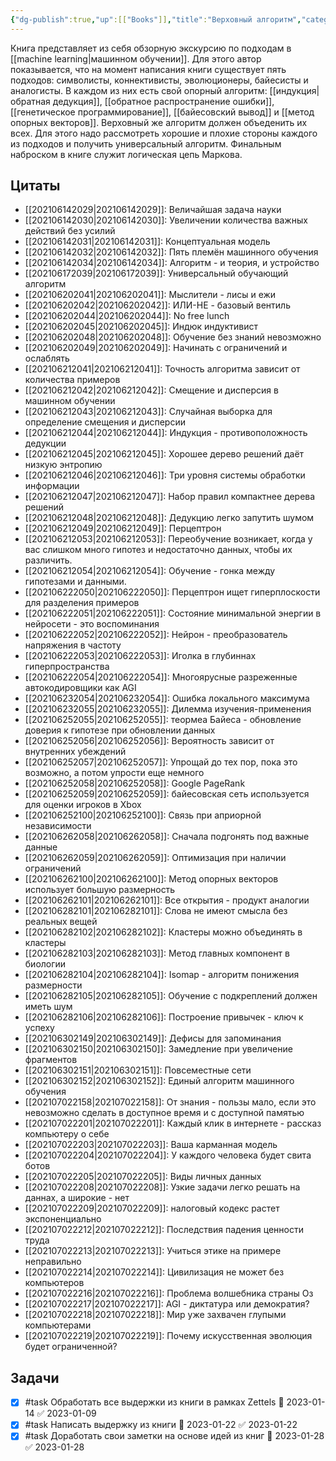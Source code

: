 ```yaml
---
{"dg-publish":true,"up":[["Books"]],"title":"Верховный алгоритм","category":"book","status":"Completed","tags":["books"],"rating:":4,"date":"2021-06-04T11:04:22+04:00","modified_at":"2023-01-28T21:35:41+04:00","permalink":"/books/verhovnyj-algoritm/","dgPassFrontmatter":true}
---
```





Книга представляет из себя обзорную экскурсию по подходам в [[machine learning|машинном обучении]]. Для этого автор показывается, что на момент написания книги существует пять подходов: символисты, коннективисты, эволюционеры, байесисты и аналогисты. В каждом из них есть свой опорный алгоритм: [[индукция|обратная дедукция]], [[обратное распространение ошибки]], [[генетическое программирование]], [[байесовский вывод]] и [[метод опорных векторов]]. Верховный же алгоритм должен объеденить их всех. Для этого надо рассмотреть хорошие и плохие стороны каждого из подходов и получить универсальный алгоритм. Финальным наброском в книге служит логическая цепь Маркова.

## Цитаты

- [[202106142029|202106142029]]: Величайшая задача науки
- [[202106142030|202106142030]]: Увеличении количества важных действий без усилий
- [[202106142031|202106142031]]: Концептуальная модель
- [[202106142032|202106142032]]: Пять племён машинного обучения
- [[202106142034|202106142034]]: Алгоритм - и теория, и устройство
- [[202106172039|202106172039]]: Универсальный обучающий алгоритм
- [[202106202041|202106202041]]: Мыслители - лисы и ежи
- [[202106202042|202106202042]]: ИЛИ-НЕ - базовый вентиль
- [[202106202044|202106202044]]: No free lunch
- [[202106202045|202106202045]]: Индюк индуктивист
- [[202106202048|202106202048]]: Обучение без знаний невозможно
- [[202106202049|202106202049]]: Начинать с ограничений и ослаблять
- [[202106212041|202106212041]]: Точность алгоритма зависит от количества примеров
- [[202106212042|202106212042]]: Смещение и дисперсия в машинном обучении
- [[202106212043|202106212043]]: Случайная выборка для определение смещения и дисперсии
- [[202106212044|202106212044]]: Индукция - противоположность дедукции
- [[202106212045|202106212045]]: Хорошее дерево решений даёт низкую энтропию
- [[202106212046|202106212046]]: Три уровня системы обработки информации
- [[202106212047|202106212047]]: Набор правил компактнее дерева решений
- [[202106212048|202106212048]]: Дедукцию легко запутить шумом
- [[202106212049|202106212049]]: Перцептрон
- [[202106212053|202106212053]]: Переобучение возникает, когда у вас слишком много гипотез и недостаточно данных, чтобы их различить.
- [[202106212054|202106212054]]: Обучение - гонка между гипотезами и данными.
- [[202106222050|202106222050]]: Перцептрон ищет гиперплоскости для разделения примеров
- [[202106222051|202106222051]]: Состояние минимальной энергии в нейросети - это воспоминания
- [[202106222052|202106222052]]: Нейрон - преобразователь напряжения в частоту
- [[202106222053|202106222053]]: Иголка в глубиннах гиперпространства
- [[202106222054|202106222054]]: Многоярусные разреженные автокодировщики как AGI
- [[202106232054|202106232054]]: Ошибка локального максимума
- [[202106232055|202106232055]]: Дилемма изучения-применения
- [[202106252055|202106252055]]: теормеа Байеса - обновление доверия к гипотезе при обновлении данных
- [[202106252056|202106252056]]: Вероятность зависит от внутренних убеждений
- [[202106252057|202106252057]]: Упрощай до тех пор, пока это возможно, а потом упрости еще немного
- [[202106252058|202106252058]]: Google PageRank
- [[202106252059|202106252059]]: байесовская сеть используется для оценки игроков в Xbox
- [[202106252100|202106252100]]: Связь при априорной независимости
- [[202106262058|202106262058]]: Сначала подгонять под важные данные
- [[202106262059|202106262059]]: Оптимизация при наличии ограничений
- [[202106262100|202106262100]]: Метод опорных векторов использует большую размерность
- [[202106262101|202106262101]]: Все открытия - продукт аналогии
- [[202106282101|202106282101]]: Слова не имеют смысла без реальных вещей
- [[202106282102|202106282102]]: Кластеры можно объединять в кластеры
- [[202106282103|202106282103]]: Метод главных компонент в биологии
- [[202106282104|202106282104]]: Isomap - алгоритм понижения размерности
- [[202106282105|202106282105]]: Обучение с подкреплений должен иметь шум
- [[202106282106|202106282106]]: Построение привычек - ключ к успеху
- [[202106302149|202106302149]]: Дефисы для запоминания
- [[202106302150|202106302150]]: Замедление при увеличение фрагментов
- [[202106302151|202106302151]]: Повсеместные сети
- [[202106302152|202106302152]]: Единый алгоритм машинного обучения
- [[202107022158|202107022158]]: От знания - пользы мало, если это невозможно сделать в доступное время и с доступной памятью
- [[202107022201|202107022201]]: Каждый клик в интернете - рассказ компьютеру о себе
- [[202107022203|202107022203]]: Ваша карманная модель
- [[202107022204|202107022204]]: У каждого человека будет свита ботов
- [[202107022205|202107022205]]: Виды личных данных
- [[202107022208|202107022208]]: Узкие задачи легко решать на даннах, а широкие - нет
- [[202107022209|202107022209]]: налоговый кодекс растет экспоненциально
- [[202107022212|202107022212]]: Последствия падения ценности труда
- [[202107022213|202107022213]]: Учиться этике на примере неправильно
- [[202107022214|202107022214]]: Цивилизация не может без компьютеров
- [[202107022216|202107022216]]: Проблема волшебника страны Оз
- [[202107022217|202107022217]]: AGI - диктатура или демократия?
- [[202107022218|202107022218]]: Мир уже захвачен глупыми компьютерами
- [[202107022219|202107022219]]: Почему искусственная эволюция будет ограниченной?


## Задачи

- [x] #task Обработать все выдержки из книги в рамках Zettels 📅 2023-01-14 ✅ 2023-01-09
- [x] #task Написать выдержку из книги 📅 2023-01-22 ✅ 2023-01-22
- [x] #task Доработать свои заметки на основе идей из книг 📅 2023-01-28 ✅ 2023-01-28
